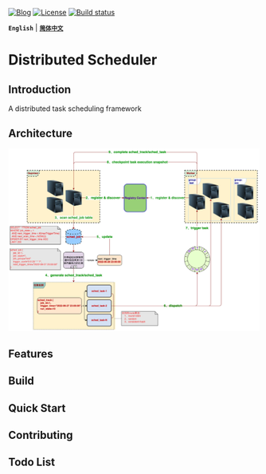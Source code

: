 [![Blog](https://img.shields.io/badge/blog-@ponfee-informational.svg)](http://www.ponfee.cn)
[![License](https://img.shields.io/badge/license-Apache--2.0-green.svg)](https://www.apache.org/licenses/LICENSE-2.0.html)
[![Build status](https://img.shields.io/badge/build-passing-success.svg)](https://github.com/ponfee/distributed-scheduler/actions)

**`English`** | [**`简体中文`**](README.md)

# Distributed Scheduler

## Introduction

A distributed task scheduling framework

## Architecture

![Architecture](doc/images/architecture.jpg)

## Features

## Build

## Quick Start

## Contributing

## Todo List